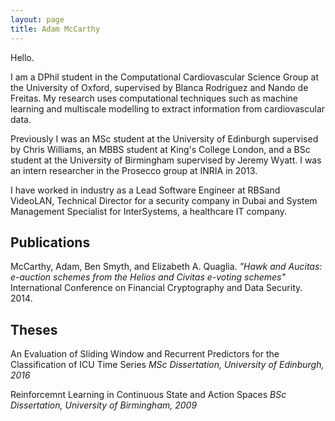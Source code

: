 ```yaml
---
layout: page
title: Adam McCarthy
---
```


Hello.

I am a DPhil student in the Computational Cardiovascular Science Group at the University of Oxford, supervised by Blanca Rodriguez and Nando de Freitas. My research uses computational techniques such as machine learning and multiscale modelling to extract information from cardiovascular data.

Previously I was an MSc student at the University of Edinburgh supervised by Chris Williams, an MBBS student at King's College London, and a BSc student at the University of Birmingham supervised by Jeremy Wyatt. I was an intern researcher in the Prosecco group at INRIA in 2013.

I have worked in industry as a Lead Software Engineer at RBSand VideoLAN, Technical Director for a security company in Dubai and System Management Specialist for InterSystems, a healthcare IT company.

<div class="divider"></div>

## Publications

McCarthy, Adam, Ben Smyth, and Elizabeth A. Quaglia. *"Hawk and Aucitas: e-auction schemes from the Helios and Civitas e-voting schemes"* International Conference on Financial Cryptography and Data Security. 2014.

<div class="divider"></div>

## Theses

An Evaluation of Sliding Window and Recurrent Predictors for the Classification of ICU Time Series
*MSc Dissertation, University of Edinburgh, 2016*

Reinforcemnt Learning in Continuous State and Action Spaces *BSc Dissertation, University of Birmingham, 2009*


